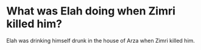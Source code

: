 # What was Elah doing when Zimri killed him?

Elah was drinking himself drunk in the house of Arza when Zimri killed him.
